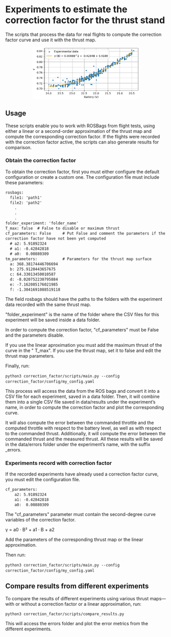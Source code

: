 # Experiments to estimate the correction factor for the thrust stand
 
 The scripts that process the data for real flights to compute the correction factor curve and use it with the thrust map.
<div align="center">
 <img src="../figures/fit-correction-factor.png" alt="SR-TM" width="335"/> 
</div>

## Usage
These scripts enable you to work with ROSBags from flight tests, using either a linear or a second-order approximation of the thrust map and compute the corresponding correction factor. If the flights were recorded with the correction factor active, the scripts can also generate results for comparison.

### Obtain the correction factor
To obtain the correction factor, first you must either configure the default configuration or create a custom one. 
The configuration file must include these parameters:
```
rosbags:
  file1: 'path1'  
  file2: 'path2'  
    .
    .
    .
folder_experiment: 'folder_name'   
T_max: false  # False to disable or maximum thrust
cf_parameters: False     # Put False and comment the parameters if the correction factor have not been yet computed
  # a2: 5.91892324          
  # a1: -0.42842818
  # a0:  0.00880309
tm_parameters:           # Parameters for the thrust map surface      
  a: 368.38174446706694
  b: 275.9120443657675
  c: 64.33013450010587
  d: -8.020752230795884
  e: -7.162085176021985
  f: -1.3041691088519118
```
The field rosbags should have the paths to the folders with the experiment data recorded with the same thrust map.

"folder_experiment" is the name of the folder where the CSV files for this experiment will be saved inside a data folder.

In order to compute the correction factor, "cf_parameters" must be False and the parameters disable.

If you use the linear aproximation you must add the maximum thrust of the curve in the " T_max". If you use the thrust map, set it to false and edit the thrust map parameters.

Finally, run:

 `
python3 correction_factor/scripts/main.py --config correction_factor/config/my_config.yaml
`

This process will access the data from the ROS bags and convert it into a CSV file for each experiment, saved in a data folder. Then, it will combine them into a single CSV file saved in data/results under the experiment’s name, in order to compute the correction factor and plot the corresponding curve.

It will also compute the error between the commanded throttle and the computed throttle with respect to the battery level, as well as with respect to the commanded thrust. Additionally, it will compute the error between the commanded thrust and the measured thrust. All these results will be saved in the data/errors folder under the experiment’s name, with the suffix _errors.


### Experiments record with correction factor

If the recorded experiments have already used a correction factor curve, you must edit the configuration file.

```
cf_parameters: 
    a2: 5.91892324          
    a1: -0.42842818
    a0:  0.00880309
```
The "cf_parameters" parameter must contain the second-degree curve variables of the correction factor.

γ = a0 · B² + a1 · B + a2

Add the parameters of the corresponding thrust map or the linear approximation.

Then run:

 `
python3 correction_factor/scripts/main.py --config correction_factor/config/my_config.yaml
`

## Compare results from different experiments

To compare the results of different experiments using various thrust maps—with or without a correction factor or a linear approximation, run:

 ```
python3 correction_factor/scripts/compare_results.py 
```
This will access the errors folder and plot the error metrics from the different experiments.